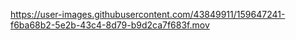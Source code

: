 
https://user-images.githubusercontent.com/43849911/159647241-f6ba68b2-5e2b-43c4-8d79-b9d2ca7f683f.mov

